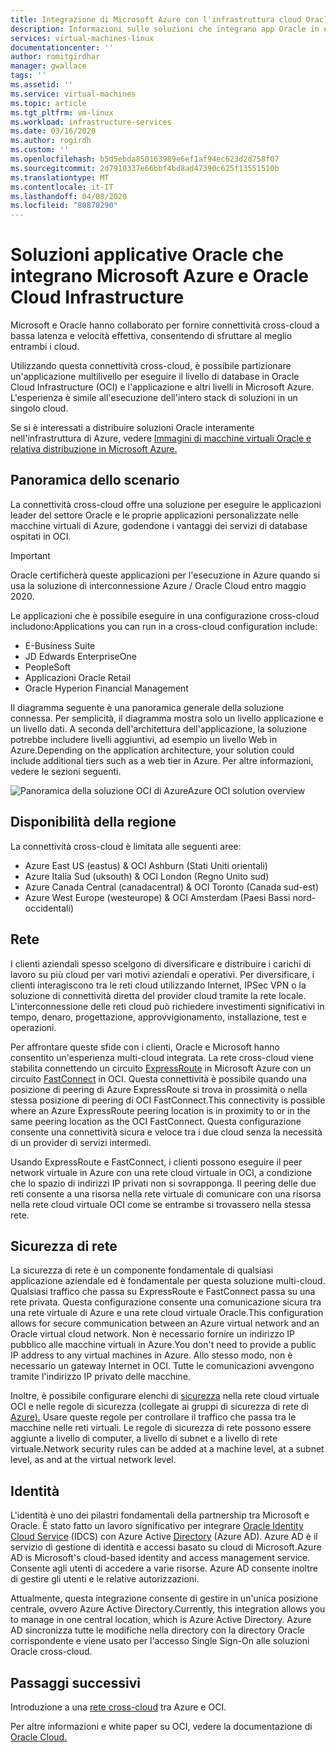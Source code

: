 ```yaml
---
title: Integrazione di Microsoft Azure con l'infrastruttura cloud Oracle Documenti Microsoft
description: Informazioni sulle soluzioni che integrano app Oracle in esecuzione in Microsoft Azure con database in Oracle Cloud Infrastructure (OCI).
services: virtual-machines-linux
documentationcenter: ''
author: romitgirdhar
manager: gwallace
tags: ''
ms.assetid: ''
ms.service: virtual-machines
ms.topic: article
ms.tgt_pltfrm: vm-linux
ms.workload: infrastructure-services
ms.date: 03/16/2020
ms.author: rogirdh
ms.custom: ''
ms.openlocfilehash: b5d5ebda850163989e6ef1af94ec623d2d758f07
ms.sourcegitcommit: 2d7910337e66bbf4bd8ad47390c625f13551510b
ms.translationtype: MT
ms.contentlocale: it-IT
ms.lasthandoff: 04/08/2020
ms.locfileid: "80878290"
---
```

# <a name="oracle-application-solutions-integrating-microsoft-azure-and-oracle-cloud-infrastructure"></a>Soluzioni applicative Oracle che integrano Microsoft Azure e Oracle Cloud Infrastructure

Microsoft e Oracle hanno collaborato per fornire connettività cross-cloud a bassa latenza e velocità effettiva, consentendo di sfruttare al meglio entrambi i cloud. 

Utilizzando questa connettività cross-cloud, è possibile partizionare un'applicazione multilivello per eseguire il livello di database in Oracle Cloud Infrastructure (OCI) e l'applicazione e altri livelli in Microsoft Azure. L'esperienza è simile all'esecuzione dell'intero stack di soluzioni in un singolo cloud. 

Se si è interessati a distribuire soluzioni Oracle interamente nell'infrastruttura di Azure, vedere [Immagini di macchine virtuali Oracle e relativa distribuzione in Microsoft Azure.](oracle-vm-solutions.md)

## <a name="scenario-overview"></a>Panoramica dello scenario

La connettività cross-cloud offre una soluzione per eseguire le applicazioni leader del settore Oracle e le proprie applicazioni personalizzate nelle macchine virtuali di Azure, godendone i vantaggi dei servizi di database ospitati in OCI. 

> [!IMPORTANT]
> Oracle certificherà queste applicazioni per l'esecuzione in Azure quando si usa la soluzione di interconnessione Azure / Oracle Cloud entro maggio 2020.

Le applicazioni che è possibile eseguire in una configurazione cross-cloud includono:Applications you can run in a cross-cloud configuration include:

* E-Business Suite
* JD Edwards EnterpriseOne
* PeopleSoft
* Applicazioni Oracle Retail
* Oracle Hyperion Financial Management

Il diagramma seguente è una panoramica generale della soluzione connessa. Per semplicità, il diagramma mostra solo un livello applicazione e un livello dati. A seconda dell'architettura dell'applicazione, la soluzione potrebbe includere livelli aggiuntivi, ad esempio un livello Web in Azure.Depending on the application architecture, your solution could include additional tiers such as a web tier in Azure. Per altre informazioni, vedere le sezioni seguenti.

![Panoramica della soluzione OCI di AzureAzure OCI solution overview](media/oracle-oci-overview/crosscloud.png)

## <a name="region-availability"></a>Disponibilità della regione 

La connettività cross-cloud è limitata alle seguenti aree:
* Azure East US (eastus) & OCI Ashburn (Stati Uniti orientali)
* Azure Italia Sud (uksouth) & OCI London (Regno Unito sud)
* Azure Canada Central (canadacentral) & OCI Toronto (Canada sud-est)
* Azure West Europe (westeurope) & OCI Amsterdam (Paesi Bassi nord-occidentali)

## <a name="networking"></a>Rete

I clienti aziendali spesso scelgono di diversificare e distribuire i carichi di lavoro su più cloud per vari motivi aziendali e operativi. Per diversificare, i clienti interagiscono tra le reti cloud utilizzando Internet, IPSec VPN o la soluzione di connettività diretta del provider cloud tramite la rete locale. L'interconnessione delle reti cloud può richiedere investimenti significativi in tempo, denaro, progettazione, approvvigionamento, installazione, test e operazioni. 

Per affrontare queste sfide con i clienti, Oracle e Microsoft hanno consentito un'esperienza multi-cloud integrata. La rete cross-cloud viene stabilita connettendo un circuito [ExpressRoute](../../../expressroute/expressroute-introduction.md) in Microsoft Azure con un circuito [FastConnect](https://docs.cloud.oracle.com/iaas/Content/Network/Concepts/fastconnectoverview.htm) in OCI. Questa connettività è possibile quando una posizione di peering di Azure ExpressRoute si trova in prossimità o nella stessa posizione di peering di OCI FastConnect.This connectivity is possible where an Azure ExpressRoute peering location is in proximity to or in the same peering location as the OCI FastConnect. Questa configurazione consente una connettività sicura e veloce tra i due cloud senza la necessità di un provider di servizi intermedi.

Usando ExpressRoute e FastConnect, i clienti possono eseguire il peer network virtuale in Azure con una rete cloud virtuale in OCI, a condizione che lo spazio di indirizzi IP privati non si sovrapponga. Il peering delle due reti consente a una risorsa nella rete virtuale di comunicare con una risorsa nella rete cloud virtuale OCI come se entrambe si trovassero nella stessa rete.

## <a name="network-security"></a>Sicurezza di rete

La sicurezza di rete è un componente fondamentale di qualsiasi applicazione aziendale ed è fondamentale per questa soluzione multi-cloud. Qualsiasi traffico che passa su ExpressRoute e FastConnect passa su una rete privata. Questa configurazione consente una comunicazione sicura tra una rete virtuale di Azure e una rete cloud virtuale Oracle.This configuration allows for secure communication between an Azure virtual network and an Oracle virtual cloud network. Non è necessario fornire un indirizzo IP pubblico alle macchine virtuali in Azure.You don't need to provide a public IP address to any virtual machines in Azure. Allo stesso modo, non è necessario un gateway Internet in OCI. Tutte le comunicazioni avvengono tramite l'indirizzo IP privato delle macchine.

Inoltre, è possibile configurare elenchi di [sicurezza](https://docs.cloud.oracle.com/iaas/Content/Network/Concepts/securitylists.htm) nella rete cloud virtuale OCI e nelle regole di sicurezza (collegate ai gruppi di sicurezza di rete di [Azure).](../../../virtual-network/security-overview.md) Usare queste regole per controllare il traffico che passa tra le macchine nelle reti virtuali. Le regole di sicurezza di rete possono essere aggiunte a livello di computer, a livello di subnet e a livello di rete virtuale.Network security rules can be added at a machine level, at a subnet level, as and at the virtual network level.
 
## <a name="identity"></a>Identità

L'identità è uno dei pilastri fondamentali della partnership tra Microsoft e Oracle. È stato fatto un lavoro significativo per integrare [Oracle Identity Cloud Service](https://docs.oracle.com/en/cloud/paas/identity-cloud/index.html) (IDCS) con Azure Active [Directory](../../../active-directory/index.yml) (Azure AD). Azure AD è il servizio di gestione di identità e accessi basato su cloud di Microsoft.Azure AD is Microsoft's cloud-based identity and access management service. Consente agli utenti di accedere a varie risorse. Azure AD consente inoltre di gestire gli utenti e le relative autorizzazioni.

Attualmente, questa integrazione consente di gestire in un'unica posizione centrale, ovvero Azure Active Directory.Currently, this integration allows you to manage in one central location, which is Azure Active Directory. Azure AD sincronizza tutte le modifiche nella directory con la directory Oracle corrispondente e viene usato per l'accesso Single Sign-On alle soluzioni Oracle cross-cloud.

## <a name="next-steps"></a>Passaggi successivi

Introduzione a una [rete cross-cloud](configure-azure-oci-networking.md) tra Azure e OCI. 

Per altre informazioni e white paper su OCI, vedere la documentazione di [Oracle Cloud.](https://docs.cloud.oracle.com/iaas/Content/home.htm)
